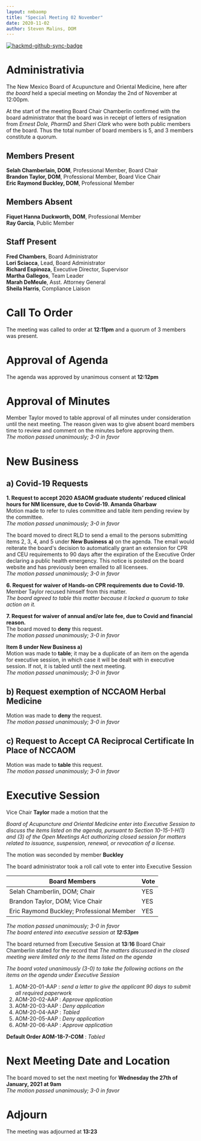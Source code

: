 ```yaml
---
layout: nmbaomp
title: "Special Meeting 02 November"
date: 2020-11-02
author: Steven Malins, DOM
---
```


[![hackmd-github-sync-badge](https://hackmd.io/PRaWgE7IS1-u3uqksZtc6g/badge)](https://hackmd.io/PRaWgE7IS1-u3uqksZtc6g)

# Administrativia

The New Mexico Board of Acupuncture and Oriental Medicine, here after *the board* held a special meeting on Monday the 2nd of November at 12:00pm. 

At the start of the meeting Board Chair Chamberlin confirmed with the board administrator that the board was in receipt of letters of resignation from *Ernest Dole, PharmD* and *Sheri Clark* who were both public members of the board. 
Thus the total number of board members is 5, and 3 members constitute a quorum. 

## Members Present

**Selah Chamberlain, DOM**, Professional Member, Board Chair  
**Brandon Taylor, DOM**, Professional Member, Board Vice Chair  
**Eric Raymond Buckley, DOM**, Professional Member  

## Members Absent

**Fiquet Hanna Duckworth, DOM**, Professional Member  
**Ray Garcia**, Public Member

## Staff Present

**Fred Chambers**, Board Administrator  
**Lori Sciacca**, Lead, Board Administrator  
**Richard Espinoza**, Executive Director, Supervisor  
**Martha Gallegos**, Team Leader  
**Marah DeMeule**, Asst. Attorney General  
**Sheila Harris**, Compliance Liaison
  

# Call To Order

The meeting was called to order at **12:11pm** and a quorum of 3 members was present. 

# Approval of Agenda

The agenda was approved by unanimous consent at **12:12pm**

# Approval of Minutes

Member Taylor moved to table approval of all minutes under consideration until the next meeting. 
The reason given was to give absent board members time to review and comment on the minutes before approving them.  
*The motion passed unanimously; 3-0 in favor*

# New Business

## a) Covid-19 Requests

**1. Request to accept 2020 ASAOM graduate students’ reduced clinical hours for NM licensure, due to Covid-19. Amanda Gharbaw**  
Motion made to refer to rules committee and table item pending review by the committee.  
*The motion passed unanimously; 3-0 in favor*

The board moved to direct RLD to send a email to the persons submitting items 2, 3, 4, and 5 under **New Business** **a)** on the agenda. 
The email would reiterate the board's decision to automatically grant an extension for CPR and CEU requirements to 90 days after the expiration of the Executive Order declaring a public health emergency. 
This notice is posted on the board website and has previously been emailed to all licensees.  
*The motion passed unanimously; 3-0 in favor*

**6. Request for waiver of Hands-on CPR requirements due to Covid-19.**  
Member Taylor recused himself from this matter.  
*The board agreed to table this matter because it lacked a quorum to take action on it.*

**7. Request for waiver of annual and/or late fee, due to Covid and financial  reason.**  
The board moved to **deny** this request.  
*The motion passed unanimously; 3-0 in favor*

**Item 8 under New Business a)**  
Motion was made to **table**; it may be a duplicate of an item on the agenda for executive session, in which case it will be dealt with in executive session.
If not, it is tabled until the next meeting.  
*The motion passed unanimously; 3-0 in favor*

## b) Request exemption of NCCAOM  Herbal  Medicine

Motion was made to **deny** the request.  
*The motion passed unanimously; 3-0 in favor*

## c) Request to Accept CA Reciprocal Certificate In Place of NCCAOM

Motion was made to **table** this request.  
*The motion passed unanimously; 3-0 in favor*

# Executive Session

Vice Chair **Taylor** made a motion that the 

*Board of Acupuncture and Oriental Medicine enter into Executive Session to discuss the items listed on the agenda, pursuant to Section 10-15-1-H(1) and (3) of the Open Meetings Act authorizing closed session for matters related to issuance, suspension, renewal, or revocation of a license.*  

The motion was seconded by member **Buckley**

The board administrator took a roll call vote to enter into Executive Session

| Board Members                             | Vote |
|-------------------------------------------|------|
| Selah Chamberlin, DOM; Chair              | YES  |
| Brandon Taylor, DOM; Vice Chair           | YES  |
| Eric Raymond Buckley; Professional Member | YES  |

*The motion passed unanimously; 3-0 in favor*  
*The board entered into executive session at **12:53pm***

The board returned from Executive Session at **13:16** Board Chair Chamberlin stated for the record that *The matters discussed in the closed meeting were limited only to the items listed on the agenda*

*The board voted unanimously (3-0) to take the following actions on the items on the agenda under Executive Session*

1. AOM-20-01-AAP : *send a letter to give the applicant 90 days to submit all required paperwork*
2. AOM-20-02-AAP : *Approve application*
3. AOM-20-03-AAP : *Deny application*
4. AOM-20-04-AAP : *Tabled*
5. AOM-20-05-AAP : *Deny application*
6. AOM-20-06-AAP : *Approve application*

**Default Order AOM-18-7-COM** : *Tabled*

# Next Meeting Date and Location

The board moved to set the next meeting for **Wednesday the 27th of January, 2021 at 9am**  
*The motion passed unanimously; 3-0 in favor*

# Adjourn

The meeting was adjourned at **13:23**
